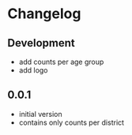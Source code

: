 # Changelog

## Development

- add counts per age group
- add logo

## 0.0.1

- initial version
- contains only counts per district
